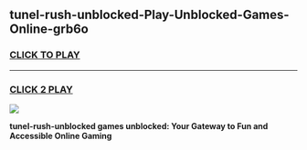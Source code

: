 
## tunel-rush-unblocked-Play-Unblocked-Games-Online-grb6o
<h3>
<a href="https://premium76.site?title=tunel-rush-unblocked&ref=25A">CLICK TO PLAY</a></h3>
<hr>

<h3>
<a href="https://premium76.site?title=tunel-rush-unblocked&ref=25A">CLICK 2 PLAY</a>
  
</h3>

<a href="https://premium76.site?title=tunel-rush-unblocked&ref=25A"><img src="https://clearcache.store/games.png"></a>


**tunel-rush-unblocked games unblocked: Your Gateway to Fun and Accessible Online Gaming**
